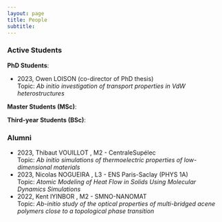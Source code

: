 ```yaml
---
layout: page
title: People
subtitle: 
---
```


### Active Students

**PhD Students**:
* 2023, Owen LOISON (co-director of PhD thesis)<br />
Topic: _Ab initio investigation of transport properties in VdW heterostructures_

**Master Students (MSc)**:

**Third-year Students (BSc)**:

### Alumni

* 2023, Thibaut VOUILLOT , M2 - CentraleSupélec <br />
Topic: _Ab initio simulations of thermoelectric properties of low-dimensional materials_
* 2023, Nicolas NOGUEIRA , L3 - ENS Paris-Saclay (PHYS 1A) <br />
Topic: _Atomic Modeling of Heat Flow in Solids Using Molecular Dynamics Simulations_
* 2022, Kent IYINBOR , M2 - SMNO-NANOMAT <br />
Topic: _Ab-initio study of the optical properties of multi-bridged acene polymers close to a topological phase transition_
